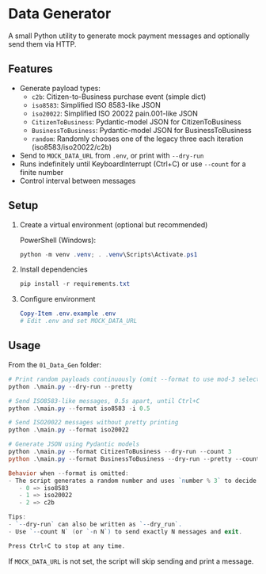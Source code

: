 # Data Generator

A small Python utility to generate mock payment messages and optionally send them via HTTP.

## Features
- Generate payload types:
   - `c2b`: Citizen-to-Business purchase event (simple dict)
   - `iso8583`: Simplified ISO 8583-like JSON
   - `iso20022`: Simplified ISO 20022 pain.001-like JSON
   - `CitizenToBusiness`: Pydantic-model JSON for CitizenToBusiness
   - `BusinessToBusiness`: Pydantic-model JSON for BusinessToBusiness
   - `random`: Randomly chooses one of the legacy three each iteration (iso8583/iso20022/c2b)
- Send to `MOCK_DATA_URL` from `.env`, or print with `--dry-run`
- Runs indefinitely until KeyboardInterrupt (Ctrl+C) or use `--count` for a finite number
- Control interval between messages

## Setup

1. Create a virtual environment (optional but recommended)

   PowerShell (Windows):
   ```powershell
   python -m venv .venv; . .venv\Scripts\Activate.ps1
   ```

2. Install dependencies
   ```powershell
   pip install -r requirements.txt
   ```

3. Configure environment
   ```powershell
   Copy-Item .env.example .env
   # Edit .env and set MOCK_DATA_URL
   ```

## Usage

From the `01_Data_Gen` folder:

```powershell
# Print random payloads continuously (omit --format to use mod-3 selection)
python .\main.py --dry-run --pretty

# Send ISO8583-like messages, 0.5s apart, until Ctrl+C
python .\main.py --format iso8583 -i 0.5

# Send ISO20022 messages without pretty printing
python .\main.py --format iso20022

# Generate JSON using Pydantic models
python .\main.py --format CitizenToBusiness --dry-run --count 3
python .\main.py --format BusinessToBusiness --dry-run --pretty --count 2

Behavior when --format is omitted:
- The script generates a random number and uses `number % 3` to decide:
   - 0 => iso8583
   - 1 => iso20022
   - 2 => c2b

Tips:
- `--dry-run` can also be written as `--dry_run`.
- Use `--count N` (or `-n N`) to send exactly N messages and exit.

Press Ctrl+C to stop at any time.
```

If `MOCK_DATA_URL` is not set, the script will skip sending and print a message.
